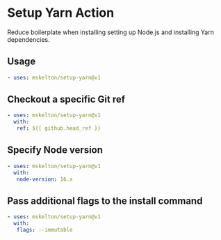 # Setup Yarn Action

Reduce boilerplate when installing setting up Node.js and installing Yarn dependencies.

## Usage

```yml
- uses: mskelton/setup-yarn@v1
```

## Checkout a specific Git ref

```yml
- uses: mskelton/setup-yarn@v1
  with:
   ref: ${{ github.head_ref }}
```

## Specify Node version

```yml
- uses: mskelton/setup-yarn@v1
  with:
   node-version: 16.x
```

## Pass additional flags to the install command

```yml
- uses: mskelton/setup-yarn@v1
  with:
   flags: --immutable
```
